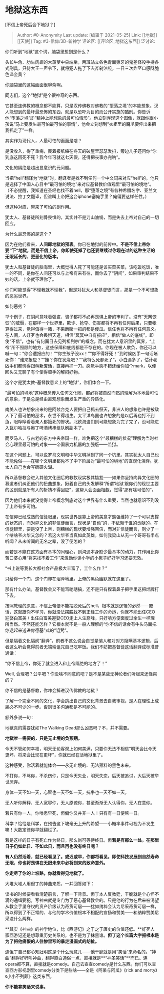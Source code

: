 # 地狱这东西
[不信上帝死后会下地狱？]

> Author: #0-Anonymity
> Last update: [编辑于 2021-05-25]
> Link: [[地狱]] [[天使]]
> Tag: #3-信仰/3D-新神学
> 评论区: [[评论区_地狱这东西]]
> 泛讨论:

你们听到“地狱”这个词，脑袋里想到是什么？

头长牛角、肋生肉翅的大菠萝中央端坐，两班站立各色青面獠牙的鬼差怪役手持各式刑具，只待大王一声令下，就将犯人拖了下去斧剁油煎，一日三次炸至口感酥脆色泽金黄？

你脑袋里的这幅画面很聊斋啊。

同志们，这个“地狱”是个很神奇的东西。

它甚至连佛教的概念都不能算，只是汉传佛教对佛教的“堕落之境”的本能想象。汉人能想到的最坏最恐怖的东西，就是以恐吓为目的而公开实施的酷刑。你告诉他“堕落之境”即“精神上能想象的最可怕情形”。他立刻浮现这个图像，就跟你跟小孩说“马上要发生最可怕最可怕的事情”，他会立刻想到“衣柜里的魔爪要伸出来把我抓走了”一样。

其实作为现代人，人最可怕的画面是啥？

是没收入，得了重病，裹着报纸缩在冬天的破屋里瑟瑟发抖，旁边儿子还问你“你到底这回死不死？我今年可就这七天假，还得把丧事办完呐”。

文化的隔绝是超出显意识的元问题。

当把“hell”翻译为“地狱”时，翻译者是找不到任何一个中文词来对应“hell”的。他只是选择了中国人心目中“最可怕的境地”来对应基督教价值观里“最可怕的境地”。（不必提醒，我知道在圣经也找不着hell，那“堕落之境”有各种希腊名字、亚兰文说法、拉丁文翻译，但谁叫上帝把这台iphone塞俺手里？俺偏要这样任性。）

但这种对应，带来了可怕的副作用。

犹太人、基督徒所刻骨畏惧的，其实并不是刀山油锅，而是失去上帝对自己的一切回应。

为什么最恐怖的是这个？

因为在他们看来，**人间即地狱的预表**。你已在地狱的前传中。**不是不信上帝你要“下”地狱，而是不信上帝，你即使死掉了也还要继续过你现在过的这种生活的无限延长的、更恶化的版本。**

犹太人和基督徒的脑海里，大概觉得人死了可能还是该买菜买菜，该吃饭吃饭，唯一的不同，是你在人间还可以与上帝有来有往，而你去了“阴间”，如果审判结果不妙的话，上帝就不理你了。

你们可能觉得“不理我就不理我”，但是对犹太人和基督徒而言，那是一个不可想象的恶劣世界。

如何恶劣？

举个例子，在阴间意味着强盗、骗子都将不必再畏惧上帝的审判了。没有“天网恢恢”的威慑，在那样一个世界里，欺诈、抢夺、伤害都将不再有任何后果，只要帐算得过来，觉得值得一赌，不果断赌一把的都是傻瓜。信任也将不再有任何意义。在人间，人好歹也会畏惧天道，相信“冥冥中自有报应”，相信“做人的底线”。即使“不信”，也有“有何面目去见列祖列宗”的概念。而在犹太人意识里的冥界，“上帝”所不照顾的地方，这些保障和底线都是不存在的。你现在被人欺负，你还可以喊一句：“你会遭报应的！”“你生孩子没xx！”“你不得好死！”到时候凶手一句话堵死你：“谁来报应？”“娃？你在发烧吧？”“我特么死都死了”。小白遇多了，估计老凶手们都懒得跟萌新废话，直接再捅一刀。感觉手感不错还给你加个mark，以便回头又无聊了有个使得顺手的解闷好物。

这个才是犹太教-基督教意义上的“地狱”，你们体会一下。

“最可怕的境地”这种概念传入任何文化圈，都必将被自然而然的理解为本地最可怕的意象，于是总是经由直观想象而发生严重的异质化。

南美人也许想象出来的是阿兹台克人要把自己抓去祭天，非洲人的想象也许是被敌人下了最可怕的巫术，永世不得超生。太平洋岛国也许想象的是以后再也打不到鱼，眼睁睁看着亲人都饿死的惨状。北欧海盗们则可能想象为完了完了，没可能进入瓦尔哈拉与奥丁啤酒烤串组队刷副本了。

而罗马人，与古老的东方中央帝国一样，难免把这个“最糟糕的状况”理解为当时社会心理里最可怕的对象——帝国暴力机器的加强版——监狱。

在这个问题上，可以说罗马文明和中华文明掉到了同一个坑里。其实犹太人自己也不能免俗——在哪个文明里都免不了中下阶层对“最可怕的境地”的直观化演绎。犹太人自己也会写硫磺火湖。

所以基督教会进入其他文化圈后的教牧现实极其尴尬——如果你坚持向异文化圈的慕道者们纠正他们的扭曲想象，揪着自己的头发解释“所谓‘地狱’跟你们的现世主要的区别就是所有人的祈祷不得回应”，这帮人会面面相觑，觉得“那有啥可怕的”。

因为他们本来就没觉得上帝概念到底对这个世界有什么重要，当然也就意识不到没了上帝有多可怕。

在信仰已经成熟的信徒眼里，现实世界是靠上帝的美意才勉强维持了一个可以支撑的状态的，而对异文化的非信徒而言，现状是“自动”的，不依赖于谁的贡献的。在信徒眼里，要是没了上帝，则糟糕的现状要增强百倍，而对非信徒而言，则少了一个啥啥爷火华又怎的？若这火华爷当真如此英雄，如何我梁山从无一个哥哥有半点听闻？从未听闻的无名之辈，没了便怎的？

而若是不能在这方面有基本的同理心，则沟通本身缺少最基本的动力，其作用比你苦口婆心用“将来找不着工作”来激励你读小学的小崽子好好学习还要无效。

“书上说等我长大都社会产品极大丰富了，工什么作？”

只给你一个门，这个门却在沼泽地里。上帝的黑色幽默就在这里了。

那有什么办法，基督教会又不能骂祂瞎搞，还不是只有捏着鼻子把手里这把烂牌打下去。

按照教理的原意，不信上帝便不能摆脱死后的hell，根本就是逻辑的必然——废话，这就跟你不学习，你就没法摆脱找不到正经工作的命运，你就不能出任CEO迎娶白富美 / 出任白富美迎娶CEO走上人生巅峰，只好啃方便面度过余生一样理所当然。不然还能怎样？它根本就不是一般人理解的“你不信的话会有牛头马面把你逮起来送进肯德基”式的“诅咒”。

但是隔着文化隔阂“翻译”，前者不这么说会自觉是骗人和对对方隐瞒基本逻辑，后者这么听会觉得前者无端端诅咒自己吃牢饭。我们不妨把基督徒这话翻译成标准普通话：

“你不信上帝，你死了就会进入和上帝隔绝的地方了！”

Well, 合理吧？公平吧？你没啥不同意的吧？是不是某些无神论者们听起来还怪爽的？

你不信的是基督教，你咋会掉进汉传佛教的地狱？

了解一个完全不同的文化，学会跳出自己的文化背景去自我审视，是人在理性上成熟必不可少的一步。否则很多沟通都是不可能的。

额外多说一句：

地狱真的需要犹如The Walking Dead那么凶恶吗？不，并不需要。

**地狱唯一需要的，只是无止境的负预期。**

今天不管如何幸福，明天无论客观上如何美满，只要你无法不相信“明天会比今天更坏、将来会比现在更坏”，你就已经在活地狱里了。

这种感受，你活着就能体会——永无止境的、无法预料的黑色未来。

不打你，不骂你，不杀伤你，只是今天失业，明天失恋，后天被追讨，大后天被举世厌弃。

身体一天不如一天，心智也一天不如一天，抗争也一天不如一天。

无人听你解释，无人宽容你，无人原谅你，甚至渐渐无人认得你，无人在意你。

若只有你一人，你唯愿早死，但偏你又并非一人！只有有一日便熬一日。

科学？恰恰是科学，在预告这下坡毫无上升的希望——小概率事件可视为不发生嘛！大数定律你早就翻烂了。

若是这样的日子有死亡作为终日，那么尚可等待终日。但**若是有那么一处，在那里日子仍如此日、不如此日，而且再也没有终日呢？**

**有人仍然活着，就已经看见了。或迟或早，你都将看见。即使科技发展到自然寿命无限，你也将畏惧在无限未来中必将到来的致命意外。**

**你走尽了你的上坡路，你就看得见地狱了。**

大堆大堆人用但丁的神曲来质，一并回答如下：

读书的时候要看看清楚前言，了解一下背景。但丁本人反教廷，干脆就是个心怀不满的通缉要犯，写神曲就是专门为了恶心基督教会的。只是他的行为在后来被渴望从教会手里夺权的资产阶级认为奇货可居——犹如纳粹会认为尼采奇货可居一样，所以得到了不正常的、与他的学术价值根本不相配的宣扬和赞美——和纳粹赞美尼采没什么两样。

**其实《神曲》的神学地位，比《西游记》之于之于唐史的价值还低。**好歹人家西游记还是想尊重历史关系的，也不是为了抹黑谁。**但丁这个长篇大字报根本是为了把他痛恨的人往惨里写的暴走漫画式的胡扯。**

连但丁自己都心知肚明这是个什么玩意儿——他干脆就是用“笑话”来命名的。“神曲”翻得好听叫神曲，翻得直白通俗一点，直接就是**“神圣笑话”**而已。连opera都不算，直接就是comedy。自己去查查comedy是什么东西。你们可以查查西方影视剧里comedy分类下是些啥——全是《阿呆与阿瓜》《rick and morty》《小小不列颠》这类东西。

**你不能拿笑话来说事。**
